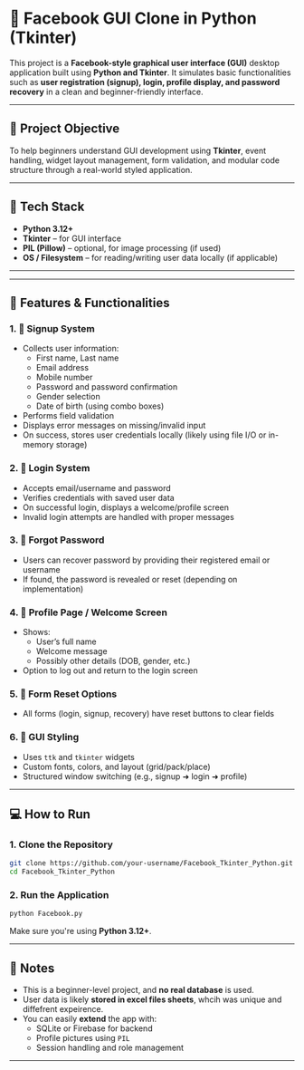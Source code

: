 
# 📘 Facebook GUI Clone in Python (Tkinter)

This project is a **Facebook-style graphical user interface (GUI)** desktop application built using **Python and Tkinter**. It simulates basic functionalities such as **user registration (signup), login, profile display, and password recovery** in a clean and beginner-friendly interface.

---

## 🎯 Project Objective

To help beginners understand GUI development using **Tkinter**, event handling, widget layout management, form validation, and modular code structure through a real-world styled application.

---

## 🧰 Tech Stack

- **Python 3.12+**
- **Tkinter** – for GUI interface
- **PIL (Pillow)** – optional, for image processing (if used)
- **OS / Filesystem** – for reading/writing user data locally (if applicable)

---


---

## 🚀 Features & Functionalities

### 1. 🧍 Signup System
- Collects user information:
  - First name, Last name
  - Email address
  - Mobile number
  - Password and password confirmation
  - Gender selection
  - Date of birth (using combo boxes)
- Performs field validation
- Displays error messages on missing/invalid input
- On success, stores user credentials locally (likely using file I/O or in-memory storage)

### 2. 🔐 Login System
- Accepts email/username and password
- Verifies credentials with saved user data
- On successful login, displays a welcome/profile screen
- Invalid login attempts are handled with proper messages

### 3. 🔄 Forgot Password
- Users can recover password by providing their registered email or username
- If found, the password is revealed or reset (depending on implementation)

### 4. 👤 Profile Page / Welcome Screen
- Shows:
  - User’s full name
  - Welcome message
  - Possibly other details (DOB, gender, etc.)
- Option to log out and return to the login screen

### 5. 🧹 Form Reset Options
- All forms (login, signup, recovery) have reset buttons to clear fields

### 6. 🎨 GUI Styling
- Uses `ttk` and `tkinter` widgets
- Custom fonts, colors, and layout (grid/pack/place)
- Structured window switching (e.g., signup ➜ login ➜ profile)

---

## 💻 How to Run

### 1. Clone the Repository

```bash
git clone https://github.com/your-username/Facebook_Tkinter_Python.git
cd Facebook_Tkinter_Python
```

### 2. Run the Application

```bash
python Facebook.py
```

Make sure you're using **Python 3.12+**.

---


## 📌 Notes

- This is a beginner-level project, and **no real database** is used.
- User data is likely **stored in excel files sheets**, whcih was unique and diffefrent expeirence.
- You can easily **extend** the app with:
  - SQLite or Firebase for backend
  - Profile pictures using `PIL`
  - Session handling and role management

---





